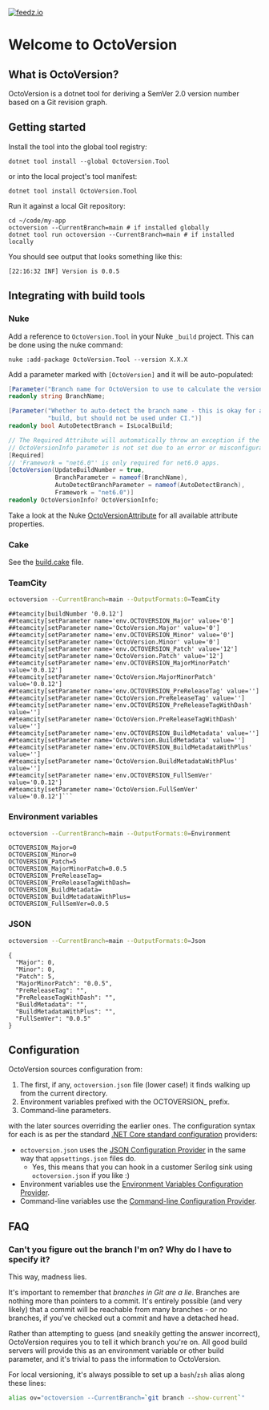 [![feedz.io](https://img.shields.io/badge/endpoint.svg?url=https%3A%2F%2Ff.feedz.io%2Foctopus-deploy%2Fdependencies%2Fshield%2FNuke.OctoVersion%2Fstable&label=Nuke.OctoVersion)](https://f.feedz.io/octopus-deploy/dependencies/packages/Nuke.OctoVersion/stable/download)

# Welcome to OctoVersion

## What is OctoVersion?

OctoVersion is a dotnet tool for deriving a SemVer 2.0 version number based on a Git revision graph.

## Getting started

Install the tool into the global tool registry:

```
dotnet tool install --global OctoVersion.Tool
```

or into the local project's tool manifest:

```
dotnet tool install OctoVersion.Tool
```

Run it against a local Git repository:

```
cd ~/code/my-app
octoversion --CurrentBranch=main # if installed globally
dotnet tool run octoversion --CurrentBranch=main # if installed locally
```

You should see output that looks something like this:

```
[22:16:32 INF] Version is 0.0.5
```

## Integrating with build tools

### Nuke

Add a reference to `OctoVersion.Tool` in your Nuke `_build` project. This can be done using the nuke command:

```
nuke :add-package OctoVersion.Tool --version X.X.X
```

Add a parameter marked with `[OctoVersion]` and it will be auto-populated:

```c#
[Parameter("Branch name for OctoVersion to use to calculate the version number.")] 
readonly string BranchName;

[Parameter("Whether to auto-detect the branch name - this is okay for a local " + 
           "build, but should not be used under CI.")] 
readonly bool AutoDetectBranch = IsLocalBuild;

// The Required Attribute will automatically throw an exception if the 
// OctoVersionInfo parameter is not set due to an error or misconfiguration in Nuke.
[Required]
// 'Framework = "net6.0"' is only required for net6.0 apps.
[OctoVersion(UpdateBuildNumber = true, 
             BranchParameter = nameof(BranchName), 
             AutoDetectBranchParameter = nameof(AutoDetectBranch), 
             Framework = "net6.0")] 
readonly OctoVersionInfo? OctoVersionInfo;
```

Take a look at the Nuke [OctoVersionAttribute](https://github.com/nuke-build/nuke/blob/master/source/Nuke.Common/Tools/OctoVersion/OctoVersionAttribute.cs) for all available attribute properties. 

### Cake

See the [build.cake](build.cake) file.

### TeamCity

```bash
octoversion --CurrentBranch=main --OutputFormats:0=TeamCity
```

```
##teamcity[buildNumber '0.0.12']
##teamcity[setParameter name='env.OCTOVERSION_Major' value='0']
##teamcity[setParameter name='OctoVersion.Major' value='0']
##teamcity[setParameter name='env.OCTOVERSION_Minor' value='0']
##teamcity[setParameter name='OctoVersion.Minor' value='0']
##teamcity[setParameter name='env.OCTOVERSION_Patch' value='12']
##teamcity[setParameter name='OctoVersion.Patch' value='12']
##teamcity[setParameter name='env.OCTOVERSION_MajorMinorPatch' value='0.0.12']
##teamcity[setParameter name='OctoVersion.MajorMinorPatch' value='0.0.12']
##teamcity[setParameter name='env.OCTOVERSION_PreReleaseTag' value='']
##teamcity[setParameter name='OctoVersion.PreReleaseTag' value='']
##teamcity[setParameter name='env.OCTOVERSION_PreReleaseTagWithDash' value='']
##teamcity[setParameter name='OctoVersion.PreReleaseTagWithDash' value='']
##teamcity[setParameter name='env.OCTOVERSION_BuildMetadata' value='']
##teamcity[setParameter name='OctoVersion.BuildMetadata' value='']
##teamcity[setParameter name='env.OCTOVERSION_BuildMetadataWithPlus' value='']
##teamcity[setParameter name='OctoVersion.BuildMetadataWithPlus' value='']
##teamcity[setParameter name='env.OCTOVERSION_FullSemVer' value='0.0.12']
##teamcity[setParameter name='OctoVersion.FullSemVer' value='0.0.12']```
```

### Environment variables

```bash
octoversion --CurrentBranch=main --OutputFormats:0=Environment
```

```
OCTOVERSION_Major=0
OCTOVERSION_Minor=0
OCTOVERSION_Patch=5
OCTOVERSION_MajorMinorPatch=0.0.5
OCTOVERSION_PreReleaseTag=
OCTOVERSION_PreReleaseTagWithDash=
OCTOVERSION_BuildMetadata=
OCTOVERSION_BuildMetadataWithPlus=
OCTOVERSION_FullSemVer=0.0.5
```

### JSON

```bash
octoversion --CurrentBranch=main --OutputFormats:0=Json
```

```
{
  "Major": 0,
  "Minor": 0,
  "Patch": 5,
  "MajorMinorPatch": "0.0.5",
  "PreReleaseTag": "",
  "PreReleaseTagWithDash": "",
  "BuildMetadata": "",
  "BuildMetadataWithPlus": "",
  "FullSemVer": "0.0.5"
}
```

## Configuration

OctoVersion sources configuration from:

1. The first, if any, `octoversion.json` file (lower case!) it finds walking up from the current directory.
1. Environment variables prefixed with the OCTOVERSION_ prefix.
1. Command-line parameters.

with the later sources overriding the earlier ones. The configuration syntax for each is as per the standard [.NET Core standard configuration](https://docs.microsoft.com/en-us/aspnet/core/fundamentals/configuration/) providers:

- `octoversion.json` uses the [JSON Configuration Provider](https://docs.microsoft.com/en-us/aspnet/core/fundamentals/configuration/?view=aspnetcore-3.1#file-configuration-provider) in the same way that `appsettings.json` files do.
    - Yes, this means that you can hook in a customer Serilog sink using `octoversion.json` if you like :)
- Environment variables use the [Environment Variables Configuration Provider](https://docs.microsoft.com/en-us/aspnet/core/fundamentals/configuration/?view=aspnetcore-3.1#evcp).
- Command-line variables use the [Command-line Configuration Provider](https://docs.microsoft.com/en-us/aspnet/core/fundamentals/configuration/?view=aspnetcore-3.1#command-line).

## FAQ

### Can't you figure out the branch I'm on? Why do I have to specify it?

This way, madness lies.

It's important to remember that _branches in Git are a lie_. Branches are nothing more than pointers to a commit. It's entirely possible (and very likely) that a commit will be reachable from many branches - or no branches, if you've checked out a commit and have a detached head.

Rather than attempting to guess (and sneakily getting the answer incorrect), OctoVersion requires you to tell it which branch you're on. All good build servers will provide this as an environment variable or other build parameter, and it's trivial to pass the information to OctoVersion.

For local versioning, it's always possible to set up a `bash`/`zsh` alias along these lines:

```bash
alias ov="octoversion --CurrentBranch=`git branch --show-current`"
```
